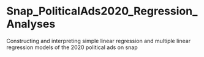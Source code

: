 # Snap_PoliticalAds2020_Regression_Analyses
Constructing and interpreting simple linear regression and multiple linear regression models of the 2020 political ads on snap
